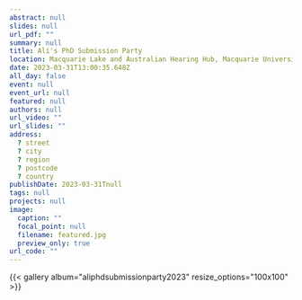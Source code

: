 ```yaml
---
abstract: null
slides: null
url_pdf: ""
summary: null
title: Ali's PhD Submission Party
location: Macquarie Lake and Australian Hearing Hub, Macquarie University
date: 2023-03-31T13:00:35.648Z
all_day: false
event: null
event_url: null
featured: null
authors: null
url_video: ""
url_slides: ""
address:
  ? street
  ? city
  ? region
  ? postcode
  ? country
publishDate: 2023-03-31Tnull
tags: null
projects: null
image:
  caption: ""
  focal_point: null
  filename: featured.jpg
  preview_only: true
url_code: ""
---
```


{{< gallery album="aliphdsubmissionparty2023" resize_options="100x100" >}}
